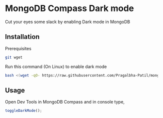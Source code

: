 # MongoDB Compass Dark mode

Cut your eyes some slack by enabling Dark mode in MongoDB

## Installation

Prerequisites
```bash
git wget
```

Run this command (On Linux) to enable dark mode

```bash
bash <(wget -qO- https://raw.githubusercontent.com/Pragalbha-Patil/mongodb-compass-dark-mode/main/install.sh)
```

## Usage
Open Dev Tools in MongoDB Compass and in console type,
```javascript
toggleDarkMode();
```
